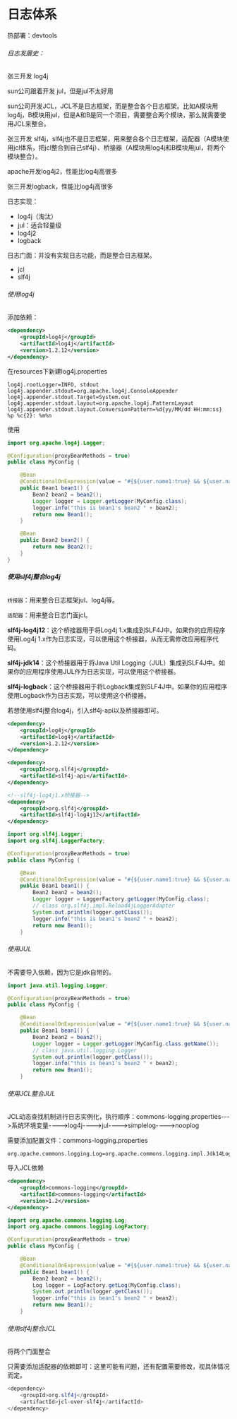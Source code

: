 # 日志体系

热部署：devtools

###### 日志发展史：

张三开发 log4j

sun公司跟着开发 jul，但是jul不太好用

sun公司开发JCL，JCL不是日志框架，而是整合各个日志框架。比如A模块用log4j，B模块用jul，但是A和B是同一个项目，需要整合两个模块，那么就需要使用JCL来整合。

张三开发 slf4j，slf4j也不是日志框架，用来整合各个日志框架，适配器（A模块使用jcl体系，把jcl整合到自己slf4j）、桥接器（A模块用log4j和B模块用jul，将两个模块整合）。

apache开发log4j2，性能比log4j高很多

张三开发logback，性能比log4j高很多

日志实现：

- log4j（淘汰）
- jul：适合轻量级
- log4j2
- logback

日志门面：并没有实现日志功能，而是整合日志框架。

- jcl
- slf4j



###### 使用log4j

添加依赖：

```xml
<dependency>
    <groupId>log4j</groupId>
    <artifactId>log4j</artifactId>
    <version>1.2.12</version>
</dependency>
```

在resources下新建log4j.properties

```properties
log4j.rootLogger=INFO, stdout
log4j.appender.stdout=org.apache.log4j.ConsoleAppender
log4j.appender.stdout.Target=System.out
log4j.appender.stdout.layout=org.apache.log4j.PatternLayout
log4j.appender.stdout.layout.ConversionPattern=%d{yy/MM/dd HH:mm:ss} %p %c{2}: %m%n
```

使用

```java
import org.apache.log4j.Logger;

@Configuration(proxyBeanMethods = true)
public class MyConfig {

    @Bean
    @ConditionalOnExpression(value = "#{${user.name1:true} && ${user.name2:true}}")
    public Bean1 bean1() {
        Bean2 bean2 = bean2();
        Logger logger = Logger.getLogger(MyConfig.class);
        logger.info("this is bean1's bean2 " + bean2);
        return new Bean1();
    }

    @Bean
    public Bean2 bean2() {
        return new Bean2();
    }
}
```

###### **使用slf4j整合log4j**

`桥接器`：用来整合日志框架jul、log4j等。

`适配器`：用来整合日志门面jcl。

**slf4j-log4j12**：这个桥接器用于将Log4j 1.x集成到SLF4J中。如果你的应用程序使用Log4j 1.x作为日志实现，可以使用这个桥接器，从而无需修改应用程序代码。

**slf4j-jdk14**：这个桥接器用于将Java Util Logging（JUL）集成到SLF4J中。如果你的应用程序使用JUL作为日志实现，可以使用这个桥接器。

**slf4j-logback**：这个桥接器用于将Logback集成到SLF4J中。如果你的应用程序使用Logback作为日志实现，可以使用这个桥接器。



若想使用slf4j整合log4j，引入slf4j-api以及桥接器即可。

```xml
<dependency>
    <groupId>log4j</groupId>
    <artifactId>log4j</artifactId>
    <version>1.2.12</version>
</dependency>

<dependency>
    <groupId>org.slf4j</groupId>
    <artifactId>slf4j-api</artifactId>
</dependency>

<!--slf4j-log4j1.x桥接器-->
<dependency>
    <groupId>org.slf4j</groupId>
    <artifactId>slf4j-log4j12</artifactId>
</dependency>
```

```java
import org.slf4j.Logger;
import org.slf4j.LoggerFactory;

@Configuration(proxyBeanMethods = true)
public class MyConfig {

    @Bean
    @ConditionalOnExpression(value = "#{${user.name1:true} && ${user.name2:true}}")
    public Bean1 bean1() {
        Bean2 bean2 = bean2();
        Logger logger = LoggerFactory.getLogger(MyConfig.class);
        // class org.slf4j.impl.Reload4jLoggerAdapter
        System.out.println(logger.getClass());
        logger.info("this is bean1's bean2 " + bean2);
        return new Bean1();
    }
```

###### 使用JUL

不需要导入依赖，因为它是jdk自带的。

```java
import java.util.logging.Logger;

@Configuration(proxyBeanMethods = true)
public class MyConfig {

    @Bean
    @ConditionalOnExpression(value = "#{${user.name1:true} && ${user.name2:true}}")
    public Bean1 bean1() {
        Bean2 bean2 = bean2();
        Logger logger = Logger.getLogger(MyConfig.class.getName());
        // class java.util.logging.Logger
        System.out.println(logger.getClass());
        logger.info("this is bean1's bean2 " + bean2);
        return new Bean1();
    }
```

###### 使用JCL整合JUL

JCL动态查找机制进行日志实例化，执行顺序：commons-logging.properties--->系统环境变量---->log4j---->jul---->simplelog---->nooplog

需要添加配置文件：commons-logging.properties

```properties
org.apache.commons.logging.Log=org.apache.commons.logging.impl.Jdk14Logger
```

导入JCL依赖

```xml
<dependency>
    <groupId>commons-logging</groupId>
    <artifactId>commons-logging</artifactId>
    <version>1.2</version>
</dependency>
```

```java
import org.apache.commons.logging.Log;
import org.apache.commons.logging.LogFactory;

@Configuration(proxyBeanMethods = true)
public class MyConfig {

    @Bean
    @ConditionalOnExpression(value = "#{${user.name1:true} && ${user.name2:true}}")
    public Bean1 bean1() {
        Bean2 bean2 = bean2();
        Log logger = LogFactory.getLog(MyConfig.class);
        System.out.println(logger.getClass());
        logger.info("this is bean1's bean2 " + bean2);
        return new Bean1();
    }
```

###### 使用slf4j整合JCL

将两个门面整合

只需要添加适配器的依赖即可：这里可能有问题，还有配置需要修改，视具体情况而定。

```java
<dependency>
    <groupId>org.slf4j</groupId>
    <artifactId>jcl-over-slf4j</artifactId>
</dependency>
```

